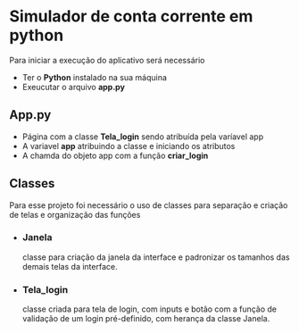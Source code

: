 # Simulador de conta corrente em python

Para iniciar a execução do aplicativo será necessário

- Ter o **Python** instalado na sua máquina
- Exeucutar o arquivo **app.py**

## App.py

- Página com a classe **Tela_login** sendo atribuída pela varíavel app
- A variavel **app** atribuindo a classe e iniciando os atributos
- A chamda do objeto app com a função **criar_login**

## Classes

Para esse projeto foi necessário o uso de classes para separação e criação de telas e organização das funções

- ### Janela
  classe para criação da janela da interface e padronizar os tamanhos das demais telas da interface.
- ### Tela_login
  classe criada para tela de login, com inputs e botão com a função de validação de um login pré-definido, com herança da classe Janela.
